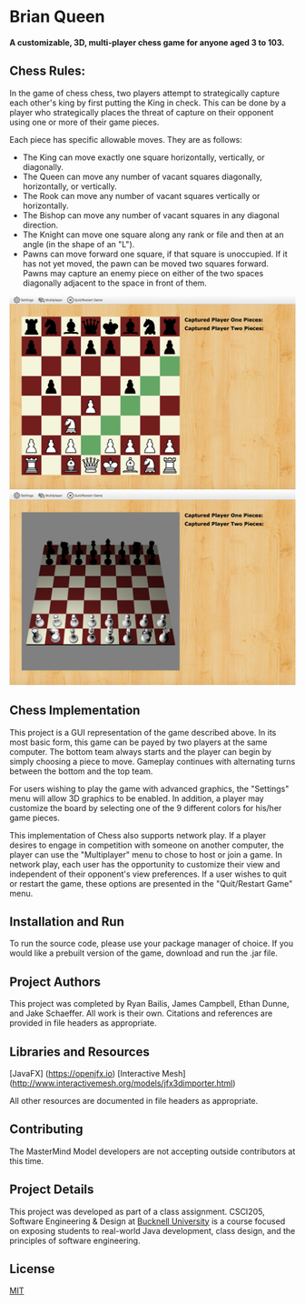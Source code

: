 # Brian Queen
#### A customizable, 3D, multi-player chess game for anyone aged 3 to 103.


## Chess Rules:
In the game of chess chess, two players attempt to strategically capture each other's king by first putting the King in check. This can be done by a player who strategically places the threat of capture on their opponent using one or more of their game pieces. 

Each piece has specific allowable moves. They are as follows:
* The King can move exactly one square horizontally, vertically, or diagonally.
* The Queen can move any number of vacant squares diagonally, horizontally, or vertically.
* The Rook can move any number of vacant squares vertically or horizontally.
* The Bishop can move any number of vacant squares in any diagonal direction.
* The Knight can move one square along any rank or file and then at an angle (in the shape of an "L").
* Pawns can move forward one square, if that square is unoccupied. If it has not yet moved, the pawn can be moved two squares forward. Pawns may capture an enemy piece on either of the two spaces diagonally adjacent to the space in front of them.

![Chess Game 2D](/design/screenshot2D.png)
![Chess Game 3D](/design/screenshot3D.png)
## Chess Implementation
This project is a GUI representation of the game described above. In its most basic form, this game can be payed by two players at the same computer. The bottom team always starts and the player can begin by simply choosing a piece to move. Gameplay continues with alternating turns between the bottom and the top team. 

For users wishing to play the game with advanced graphics, the "Settings" menu will allow 3D graphics to be enabled. In addition, a player may customize the board by selecting one of the 9 different colors for his/her game pieces.

This implementation of Chess also supports network play. If a player desires to engage in competition with someone on another computer, the player can use the "Multiplayer" menu to chose to host or join a game. In network play, each user has the opportunity to customize their view and independent of their opponent's view preferences. If a user wishes to quit or restart the game, these options are presented in the "Quit/Restart Game" menu.

## Installation and Run
To run the source code, please use your package manager of choice. If you would like a prebuilt version of the game, download and run the .jar file. 

## Project Authors
This project was completed by Ryan Bailis, James Campbell, Ethan Dunne, and Jake Schaeffer. All work is their own. Citations and references are provided in file headers as appropriate. 

## Libraries and Resources
[JavaFX] (https://openjfx.io) 
[Interactive Mesh] (http://www.interactivemesh.org/models/jfx3dimporter.html)

All other resources are documented in file headers as appropriate.

## Contributing
The MasterMind Model developers are not accepting outside contributors at this time.

## Project Details
This project was developed as part of a class assignment. CSCI205, Software Engineering & Design at [Bucknell University](https://bucknell.edu) is a course focused on exposing students to real-world Java development, class design, and the principles of software engineering.

## License
[MIT](https://choosealicense.com/licenses/mit/)



